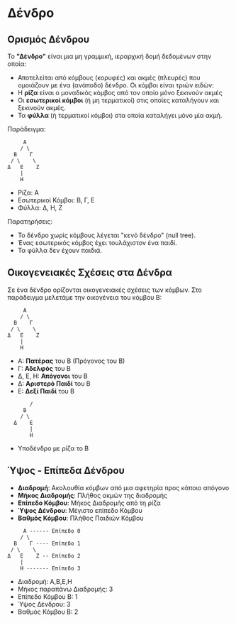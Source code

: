 # Δένδρο

## Ορισμός Δένδρου

Το **"Δένδρο"** είναι μια μη γραμμική, ιεραρχική δομή δεδομένων στην οποία:

- Αποτελείται από κόμβους (κορυφές) και ακμές (πλευρές) που ομοιάζουν με ένα (ανάποδο) δένδρο. Οι κόμβοι είναι τριών ειδών:
 - Η **ρίζα** είναι ο μοναδικός κόμβος από τον οποίο μόνο ξεκινούν ακμές
 - Οι **εσωτερικοί κόμβοι** (ή μη τερματικοί) στις οποίες καταλήγουν και ξεκινούν ακμές.
 - Τα **φύλλα** (ή τερματικοί κόμβοι) στα οποία καταλήγει μόνο μία ακμή.

Παράδειγμα:

```none
     Α    
    / \   
  Β    Γ  
 / \    \ 
Δ   Ε    Ζ
    |      
    Η      
```

- Ρίζα: Α
- Εσωτερικοί Κόμβοι: Β, Γ, Ε
- Φύλλα: Δ, Η, Ζ

Παρατηρήσεις:

- Το δένδρο χωρίς κόμβους λέγεται "κενό δένδρο" (null tree).
- Ένας εσωτερικός κόμβος έχει τουλάχιστον ένα παιδί.
- Τα φύλλα δεν έχουν παιδιά.

## Οικογενειακές Σχέσεις στα Δένδρα

Σε ένα δένδρο ορίζονται οικογενειακές σχέσεις των κόμβων. Στο παράδειγμα μελετάμε την οικογένεια του κόμβου Β:

```none
     Α    
    / \   
  Β    Γ  
 / \    \ 
Δ   Ε    Ζ
    |      
    Η      
```

- Α: **Πατέρας** του Β (Πρόγονος του Β)
- Γ: **Αδελφός** του Β
- Δ, Ε, Η: **Απόγονοι** του Β
- Δ: **Αριστερό Παιδί** του Β
- Ε: **Δεξί Παιδί** του Β

```none
       /
     Β    
    / \   
  Δ    Ε  
       | 
       Η    
```

- Υποδένδρο με ρίζα το Β

## Ύψος - Επίπεδα Δένδρου

- **Διαδρομή**: Ακολουθία κόμβων από μια αφετηρία προς κάποιο απόγονο
- **Μήκος Διαδρομής**: Πλήθος ακμών της διαδρομής
- **Επίπεδο Κόμβου**: Μήκος Διαδρομής από τη ρίζα
- **Ύψος Δένδρου**: Μέγιστο επίπεδο Κόμβου
- **Βαθμός Κόμβου**: Πλήθος Παιδιών Κόμβου

```none
     Α ------ Επίπεδο 0    
    / \   
  Β    Γ ---- Επίπεδο 1
 / \    \ 
Δ   Ε    Ζ -- Επίπεδο 2
    |      
    Η ------- Επίπεδο 3      
```

- Διαδρομή: Α,Β,Ε,Η
- Μήκος παραπάνω Διαδρομής: 3
- Επίπεδο Κόμβου Β: 1
- Ύψος Δένδρου: 3
- Βαθμός Κόμβου Β: 2 






